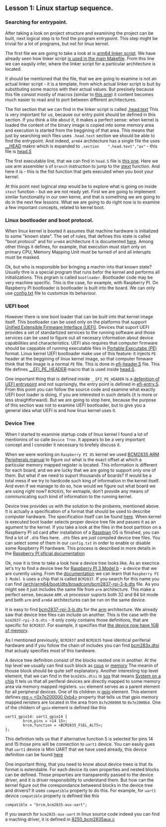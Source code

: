 ## Lesson 1: Linux startup sequence.

### Searching for entrypoint.

After taking a look on project structure and examining the project can be built, next logical step is to find the program entrypoint. This step might be trivial for a lot of programs, but not for linux kernel. 

The first file we are going to take a look at is [arm64 linker script](https://github.com/torvalds/linux/blob/v4.14/arch/arm64/kernel/vmlinux.lds.S). We have already seen how linker script [is used in the main Makefile](https://github.com/torvalds/linux/blob/v4.14/Makefile#L970). From this line we can eaqsily infer, where the linker script for a particular architecture is located.

It should be mentioned that the file, that we are going to examine is not an actual linker script - it is a template, from which actual linker script is buit by substituting some macros with their actual values. But presisely because this file consist mostly of macros (similar to [this one](https://github.com/torvalds/linux/blob/v4.14/include/asm-generic/vmlinux.lds.h#L514)) it content becomes much easier to read and to port between different architectures.

The fist section that we can find in the linker script is called [.head.text](https://github.com/torvalds/linux/blob/v4.14/arch/arm64/kernel/vmlinux.lds.S#L96) This is very important for us, because our entry point should be defined in this section. If you think a liite about it, it makes a perfect sense: when kernel is loaded the content of the binary image is copied into some memory area and execution is started from the beggining of that area. This means that just by searching wich files uses `.head.text` section we should be able to find the entrypoint. And indeed, `arm64` architecture has a single file the uses [__HEAD](https://github.com/torvalds/linux/blob/v4.14/include/linux/init.h#L90) makro which is expanded to `.section    ".head.text","ax"` - this file is [head.S](https://github.com/torvalds/linux/blob/v4.14/arch/arm64/kernel/head.S)

The first executable line, that we can find in `head.S` file is [this one](https://github.com/torvalds/linux/blob/v4.14/arch/arm64/kernel/head.S#L85). Here we use arm assembler `b` of `branch` instruction to jump to the [stext](https://github.com/torvalds/linux/blob/v4.14/arch/arm64/kernel/head.S#L116) function. And here it is - this is the fist function that gets executed when you boot your kernel.

At this point next logincal step would be to explore what is going on inside `stext` function - but we are not ready yet. First we are going to implement similar functionality in our own kerne, and that is something we are going to do in the next few lessons. What we are going to do right now is to examine a few important concepts, related to kernel boot.

### Linux bootloader and boot protocol.

When  linux kernel is booted it assumes that machine hardware is initialized to some "known state". The set of rules, that defines this state is called "boot protocol" and for `arm64` architecture it is documented [here](https://github.com/torvalds/linux/blob/v4.14/Documentation/arm64/booting.txt). Among other things it defines, for example, that execution must start only on primary CPU, Memory Mapping Unit must be turned of and all interupts must be masked. 

Ok, but who is responsible bor bringing a machin into that known state? Usually thre is a special program that runs befor the kernel and performs all initializations. This prgram is called `bootloader`. Bootloader code may be very machine specific. This is the case, for example, with Raspberry PI. On Raspberry PI bootloader is bootloader is built into the board. We can only use [config.txt](https://www.raspberrypi.org/documentation/configuration/config-txt/) file to customize its behaviour. 

### UEFI boot

However there is one boot loader that can be built into that kernel image itself. This bootloader can be used only on the platforms that support [Unified Extensible Firmware Interface (UEFI)](https://en.wikipedia.org/wiki/Unified_Extensible_Firmware_Interface). Devices that suport UEFI provides a set of standartized services to the running software and those services can be used  to figure out all necesary information about device capabilities and characteristics. UEFI also requires that computer firmware should be cappable of running executable files in [Portable Executabe (PE)](https://en.wikipedia.org/wiki/Portable_Executable) format. Linux kernel UEFI bootloader make use of this feature: it injects `PE` header at the beggining of linux kernel image, so that computer fimware think that the image is a normal `PE` file. This is done in [efi-header.S](https://github.com/torvalds/linux/blob/v4.14/arch/arm64/kernel/efi-header.S) file. This file defines [__EFI_PE_HEADER](https://github.com/torvalds/linux/blob/v4.14/arch/arm64/kernel/efi-header.S#L13) macro that is used inside [head.S](https://github.com/torvalds/linux/blob/v4.14/arch/arm64/kernel/head.S#L98).

One important thing that is defined inside `__EFI_PE_HEADER` is a [defenition of UEFI entrypoint](https://github.com/torvalds/linux/blob/v4.14/arch/arm64/kernel/efi-header.S#L33) and not suprisingly, the entry point is defined in [efi-entry.S](https://github.com/torvalds/linux/blob/v4.14/arch/arm64/kernel/efi-entry.S#L32). From this point you can follow the source code and examine what exactly UEFI boot loader is doing, if you are interested in such details (it is more or less straightforward). But we are going to stop here, because the purpose of this section was not to examine UEFI bootloader, but to give you a general idea what UEFI is and how linux kernel uses it.

### Device Tree

When I started to examinie startup code of linux kernel I found a lot of mentionins of so calle `Device Tree`. It appears to be a very important concept and I consider it necessary to brefely discuss it.

When we were working on `Raspberry PI OS` kernel we used [BCM2835 ARM Peripherals manual](https://www.raspberrypi.org/documentation/hardware/raspberrypi/bcm2835/BCM2835-ARM-Peripherals.pdf) to figure out what is the exact offset at which a particular memory mapped register is located. This information is different for each board, and we are lucky that we are going to support only one of them. But what if we need to suport thousands of boards? If would be a total mess if we try to hardcode such king of information in the kernel itself. And even if we manage to do so, how would we figure out what board we are using right now? `BCM2835`, for exmaple, don't provide any means of communicating such kind of information to the running kernel.

Device tree provides us with the solution to the probems, mentioned above. It is actually a specification of a format that should be used to describe computer hardware. The specification itself can be found [here](https://www.devicetree.org/). When kernel is executed boot loader selects proper device tree file and passes it as an agument to the kernel. If you take a look at the files in the boot partition on a Raspberry PI sd card after installation of a [Raspbian](https://www.raspberrypi.org/downloads/raspbian/) OS is finished, you can find a lot of `.dtb` files here. `.dtb` files are just compiled device tree files. You can select some of them in our `config.txt` in order to enable or disable some Raspberry PI  hardware. This process is described in more details in the [Raspberry PI oficial documentation](https://www.raspberrypi.org/documentation/configuration/device-tree.md)

Ok, now it is time  to take a look how a device tree looks like. As an execrice let's try to find a device tree for [Raspberry PI 3 Model b](https://www.raspberrypi.org/products/raspberry-pi-3-model-b/) - a device that we are curently using. From the [documentation](https://www.raspberrypi.org/documentation/hardware/raspberrypi/bcm2837/README.md) we can learn that `Raspberry PI 3 Model b` uses a chip that is called `BCM2837`. If you search for this name you can find [/arch/arm64/boot/dts/broadcom/bcm2837-rpi-3-b.dts](https://github.com/torvalds/linux/blob/v4.14/arch/arm64/boot/dts/broadcom/bcm2837-rpi-3-b.dts)  file. As you might see it just includes the same file from `arm` architecture. This make a perfect sense, because `ARM.v8` processor suports both 32 and 64 bit mode and both `arm` and `arm64` architectures can be run on the same device. 

It is easy to find [bcm2837-rpi-3-b.dts](https://github.com/torvalds/linux/blob/v4.14/arch/arm/boot/dts/bcm2837-rpi-3-b.dts) for the [arm](https://github.com/torvalds/linux/tree/v4.14/arch/arm) architecture. We already saw that device tree files can include on another. This is the case with the  `bcm2837-rpi-3-b.dts` - it only conly contains those definitions, that are specific for `BCM2837`. For example, it specifies that [the device now have 1GB of memory](https://github.com/torvalds/linux/blob/v4.14/arch/arm/boot/dts/bcm2837-rpi-3-b.dts#L18). 

As I mentioned previously, `BCM2837` and `BCM2835` have identical periferial hardware and if you follow the chain of includes you can find [bcm283x.dtsi](https://github.com/torvalds/linux/blob/v4.14/arch/arm/boot/dts/bcm283x.dtsi) that actualy specifies most of this hardware. 

A device tree definition consist of the blocks nested one in another. At the top level we usually can find such block as [cpus](https://github.com/torvalds/linux/blob/v4.14/arch/arm/boot/dts/bcm2837.dtsi#L30) or [memory](https://github.com/torvalds/linux/blob/v4.14/arch/arm/boot/dts/bcm2837-rpi-3-b.dts#L17) The meanin of thouse block  should be quite self explanatory. Another interesting top level element, that we can find in the `bcm283x.dtsi` is [sos](https://github.com/torvalds/linux/blob/v4.14/arch/arm/boot/dts/bcm283x.dtsi#L52) that means [System on a chip](https://en.wikipedia.org/wiki/System_on_a_chip) It tels us that all periferal devices are directly mapped to some memory area via memory mapped registers. `soc` element serves as a parent element for all peripheral devices. One of its children is [gpio](https://github.com/torvalds/linux/blob/v4.14/arch/arm/boot/dts/bcm283x.dtsi#L147) element. This element defines [reg = <0x7e200000 0xb4>](https://github.com/torvalds/linux/blob/v4.14/arch/arm/boot/dts/bcm283x.dtsi#L147) property that tells us that gpio memory mapped reristers are located in the area from `0x7e200000` to `0x7e2000b4`. One of the childern of `gpio` element is defined like this

```
uart1_gpio14: uart1_gpio14 {
        brcm,pins = <14 15>;
        brcm,function = <BCM2835_FSEL_ALT5>;
};
``` 
This definition tells us that if alternative function 5 is selected for pins 14 and 15 those pins will be connection to `uart1` device. You can easily gues that `uart1` device is Mini UART that we have used already, this device definition can be found [here](https://github.com/torvalds/linux/blob/v4.14/arch/arm/boot/dts/bcm283x.dtsi#L474)

One important thing, that you need to know about device trees is that its format is extendable. For each device its own properties and nested blocks can be defined. Those properties are transparently passed to the device driver, and it is driver responsibility to understand them. But how can the kernel figure out the corespondance betweend blocks in the  device tree and drivers? It uses `compatible` property to do this. For example, for `uart1` device `compatible` property is defined like this

```
compatible = "brcm,bcm2835-aux-uart";
```

If you search for `bcm2835-aux-uart` in linux source code indeed you can find a maching driver, it is defined in [8250_bcm2835aux.c](https://github.com/torvalds/linux/blob/v4.14/drivers/tty/serial/8250/8250_bcm2835aux.c)

